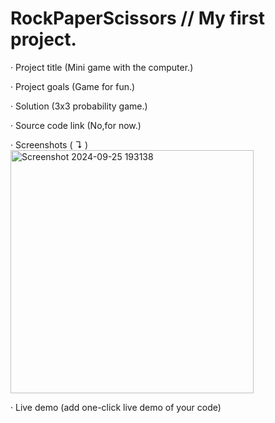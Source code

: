 # RockPaperScissors // My first project.

· Project title (Mini game with the computer.)

· Project goals (Game for fun.)

· Solution (3x3 probability game.)

· Source code link (No,for now.)

· Screenshots ( ↴ )
<img width="389" alt="Screenshot 2024-09-25 193138" src="https://github.com/user-attachments/assets/83d130e8-36cd-4e4b-9f39-699370988e0c"> 

· Live demo (add one-click live demo of your code)
